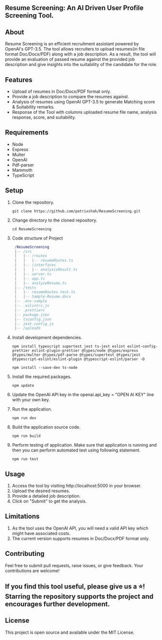 ## Resume Screening: An AI Driven User Profile Screening Tool.

## About

Resume Screening is an efficient recruitment assistant powered by OpenAI's GPT-3.5. The tool allows recruiters to upload resumes(in file format Doc/Docx/PDF) along with a job description. As a result, the tool will provide an evaluation of passed resume against the provided job description and give insights into the suitability of the candidate for the role.

## Features

- Upload of resumes in Doc/Docx/PDF format only.
- Provide a job description to compare the resumes against.
- Analysis of resumes using OpenAI GPT-3.5 to generate Matching score & Suitability remarks.
- Response of the Tool with columns uploaded resume file name, analysis response, score, and suitability.

## Requirements

- Node
- Express
- Multer
- OpenAI
- Pdf-parser
- Mammoth
- TypeScript

## Setup

1. Clone the repository.

   ```
   git clone https://github.com/patrixshah/ResumeScreening.git
   ```

2. Change directory to the cloned repository.

   ```
   cd ResumeScreening
   ```

3. Code structure of Project

   ```lua
    /ResumeScreening
    |-- /src
    |   |-- /routes
    |   |   |-- resumeRoutes.ts
    |   |-- /interfaces
    |   |   |-- analysisResult.ts
    |   |-- server.ts
    |   |-- app.ts
    |   |-- analyzeResume.ts
    |-- /tests
    |   |-- resumeRoutes.test.ts
    |   |-- Sample-Resume.docx
    |-- .env-sample
    |-- .eslintrc.js
    |-- .prettierc
    |-- package.json
    |-- tsconfig.json
    |-- jest.config.js
    |-- /uploads
   ```

4. Install development dependencies.

   ```
   npm install typescript supertest jest ts-jest eslint eslint-config-prettier eslint-plugin-prettier @types/node @types/express @types/multer @types/pdf-parse @types/supertest @types/jest @typescript-eslint/eslint-plugin @typescript-eslint/parser -D
   ```

   ```
   npm install --save-dev ts-node
   ```

5. Install the required packages.

   ```
   npm update
   ```

6. Update the OpenAI API key in the openai.api_key = "OPEN AI KEY" line with your own key.
7. Run the application.

   ```
   npm run dev
   ```

8. Build the application source code.

   ```
   npm run build
   ```

9. Perform testing of application.
   Make sure that application is running and then you can perform automated test using following statement.

   ```
   npm run test
   ```

## Usage

1. Access the tool by visiting http://localhost:5000 in your browser.
2. Upload the desired resumes.
3. Provide a detailed job description.
4. Click on "Submit" to get the analysis.

## Limitations

1. As the tool uses the OpenAI API, you will need a valid API key which might have associated costs.
2. The current version supports resumes in Doc/Docx/PDF format only.

## Contributing

Feel free to submit pull requests, raise issues, or give feedback. Your contributions are welcome!

## If you find this tool useful, please give us a ⭐! Starring the repository supports the project and encourages further development.

## License

This project is open source and available under the MIT License.
